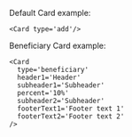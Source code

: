 Default Card example:

    <Card type='add'/>

Beneficiary Card example:

    <Card
      type='beneficiary'
      header1='Header'
      subheader1='Subheader'
      percent='10%'
      subheader2='Subheader'
      footerText1='Footer text 1'
      footerText2='Footer text 2'
    />

